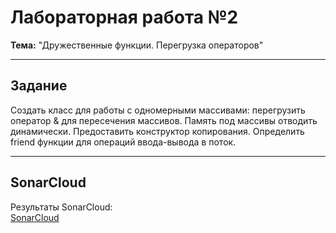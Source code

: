 #  Лабораторная работа №2  
**Тема:** "Дружественные функции. Перегрузка операторов" 

---

##  Задание
Создать класс для работы с одномерными массивами: перегрузить оператор & для пересечения массивов.
Память под массивы отводить динамически. Предоставить конструктор копирования. Определить friend функции для операций ввода-вывода в поток.

---

##  SonarCloud  
Результаты SonarCloud:  
[SonarCloud](https://sonarcloud.io/project/overview?id=slzz0_2LAB)  
